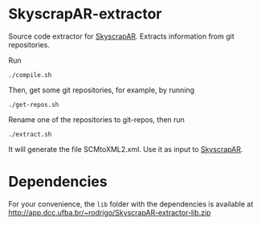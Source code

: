 SkyscrapAR-extractor
====================

Source code extractor for [SkyscrapAR]. Extracts information from git repositories.

Run

    ./compile.sh

Then, get some git repositories, for example, by running

    ./get-repos.sh

Rename one of the repositories to git-repos, then run

    ./extract.sh

It will generate the file SCMtoXML2.xml. Use it as input to [SkyscrapAR].


[SkyscrapAR]: https://github.com/rodrigorgs/SkyscrapAR

Dependencies
============

For your convenience, the `lib` folder with the dependencies is available at http://app.dcc.ufba.br/~rodrigo/SkyscrapAR-extractor-lib.zip